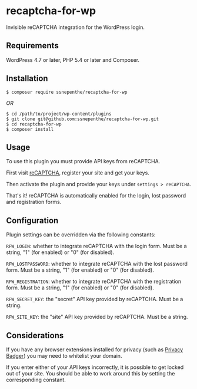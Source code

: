 # recaptcha-for-wp
Invisible reCAPTCHA integration for the WordPress login.

## Requirements
WordPress 4.7 or later, PHP 5.4 or later and Composer.

## Installation
```
$ composer require ssnepenthe/recaptcha-for-wp
```

*OR*

```
$ cd /path/to/project/wp-content/plugins
$ git clone git@github.com:ssnepenthe/recaptcha-for-wp.git
$ cd recaptcha-for-wp
$ composer install
```

## Usage
To use this plugin you must provide API keys from reCAPTCHA.

First visit [reCAPTCHA](https://www.google.com/recaptcha/intro/android.html), register your site and get your keys.

Then activate the plugin and provide your keys under `settings > reCAPTCHA`.

That's it! reCAPTCHA is automatically enabled for the login, lost password and registration forms.

## Configuration
Plugin settings can be overridden via the following constants:

`RFW_LOGIN`: whether to integrate reCAPTCHA with the login form. Must be a string, "1" (for enabled) or "0" (for disabled).

`RFW_LOSTPASSWORD`: whether to integrate reCAPTCHA with the lost password form. Must be a string, "1" (for enabled) or "0" (for disabled).

`RFW_REGISTRATION`: whether to integrate reCAPTCHA with the registration form. Must be a string, "1" (for enabled) or "0" (for disabled).

`RFW_SECRET_KEY`: the "secret" API key provided by reCAPTCHA. Must be a string.

`RFW_SITE_KEY`: the "site" API key provided by reCAPTCHA. Must be a string.

## Considerations
If you have any browser extensions installed for privacy (such as [Privacy Badger](https://www.eff.org/privacybadger)) you may need to whitelist your domain.

If you enter either of your API keys incorrectly, it is possible to get locked out of your site. You should be able to work around this by setting the corresponding constant.
